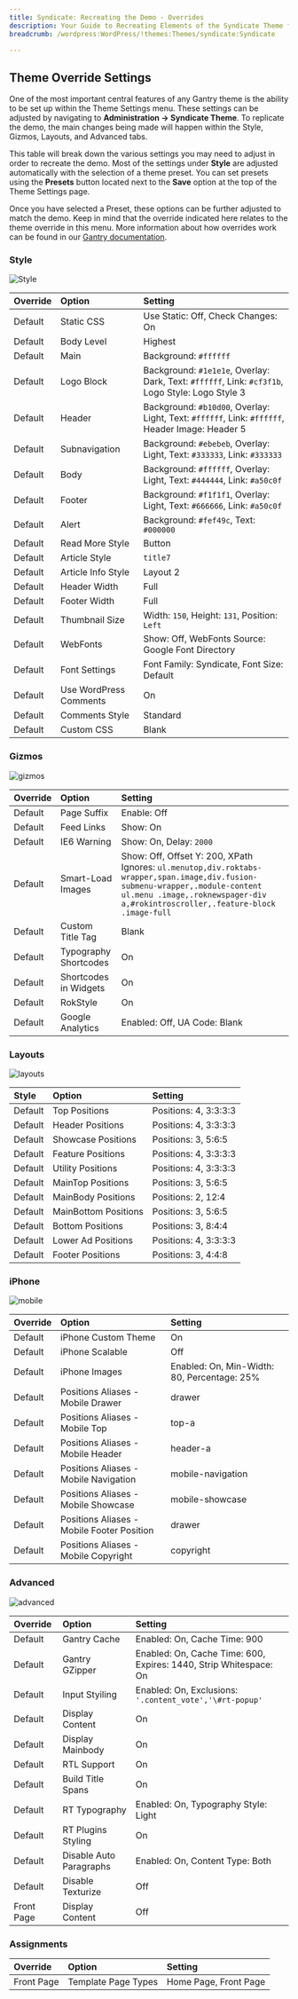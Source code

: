 ```yaml
---
title: Syndicate: Recreating the Demo - Overrides
description: Your Guide to Recreating Elements of the Syndicate Theme for WordPress
breadcrumb: /wordpress:WordPress/!themes:Themes/syndicate:Syndicate

---
```


Theme Override Settings
-----

One of the most important central features of any Gantry theme is the ability to be set up within the Theme Settings menu. These settings can be adjusted by navigating to **Administration -> Syndicate Theme**. To replicate the demo, the main changes being made will happen within the Style, Gizmos, Layouts, and Advanced tabs.

This table will break down the various settings you may need to adjust in order to recreate the demo. Most of the settings under **Style** are adjusted automatically with the selection of a theme preset. You can set presets using the **Presets** button located next to the **Save** option at the top of the Theme Settings page.

Once you have selected a Preset, these options can be further adjusted to match the demo. Keep in mind that the override indicated here relates to the theme override in this menu. More information about how overrides work can be found in our [Gantry documentation][override].

### Style

![Style][style]

| Override | Option                 | Setting                                                                                          |  
| :------- | :--------------------- | :----------------------------------------------------------------------------------------------- |  
| Default  | Static CSS             | Use Static: Off, Check Changes: On                                                               |  
| Default  | Body Level             | Highest                                                                                          |  
| Default  | Main                   | Background: `#ffffff`                                                                            |  
| Default  | Logo Block             | Background: `#1e1e1e`, Overlay: Dark, Text: `#ffffff`, Link: `#cf3f1b`, Logo Style: Logo Style 3 |  
| Default  | Header                 | Background: `#b10d00`, Overlay: Light, Text: `#ffffff`, Link: `#ffffff`, Header Image: Header 5  |  
| Default  | Subnavigation          | Background: `#ebebeb`, Overlay: Light, Text: `#333333`, Link: `#333333`                          |  
| Default  | Body                   | Background: `#ffffff`, Overlay: Light, Text: `#444444`, Link: `#a50c0f`                          |  
| Default  | Footer                 | Background: `#f1f1f1`, Overlay: Light, Text: `#666666`, Link: `#a50c0f`                          |  
| Default  | Alert                  | Background: `#fef49c`, Text: `#000000`                                                           |  
| Default  | Read More Style        | Button                                                                                           |  
| Default  | Article Style          | `title7`                                                                                         |  
| Default  | Article Info Style     | Layout 2                                                                                         |  
| Default  | Header Width           | Full                                                                                             |  
| Default  | Footer Width           | Full                                                                                             |  
| Default  | Thumbnail Size         | Width: `150`, Height: `131`, Position: `Left`                                                    |  
| Default  | WebFonts               | Show: Off, WebFonts Source: Google Font Directory                                                |  
| Default  | Font Settings          | Font Family: Syndicate, Font Size: Default                                                       |  
| Default  | Use WordPress Comments | On                                                                                               |  
| Default  | Comments Style         | Standard                                                                                         |  
| Default  | Custom CSS             | Blank                                                                                            |  

### Gizmos

![gizmos][gizmos]

| Override | Option                | Setting                                                                                                                                                                                                         |  
| :------- | :-------------------- | :-------------------------------------------------------------------------------------------------------------------------------------------------------------------------------------------------------------- |  
| Default  | Page Suffix           | Enable: Off                                                                                                                                                                                                     |  
| Default  | Feed Links            | Show: On                                                                                                                                                                                                        |  
| Default  | IE6 Warning           | Show: On, Delay: `2000`                                                                                                                                                                                         |  
| Default  | Smart-Load Images     | Show: Off, Offset Y: 200, XPath Ignores: `ul.menutop,div.roktabs-wrapper,span.image,div.fusion-submenu-wrapper,.module-content ul.menu .image,.roknewspager-div a,#rokintroscroller,.feature-block .image-full` |  
| Default  | Custom Title Tag      | Blank                                                                                                                                                                                                           |  
| Default  | Typography Shortcodes | On                                                                                                                                                                                                              |  
| Default  | Shortcodes in Widgets | On                                                                                                                                                                                                              |  
| Default  | RokStyle              | On                                                                                                                                                                                                              |  
| Default  | Google Analytics      | Enabled: Off, UA Code: Blank                                                                                                                                                                                    |  

### Layouts

![layouts][layouts]

|  Style  |        Option        |        Setting        |
| :------ | :------------------- | :-------------------- |
| Default | Top Positions        | Positions: 4, 3:3:3:3 |
| Default | Header Positions     | Positions: 4, 3:3:3:3 |
| Default | Showcase Positions   | Positions: 3, 5:6:5   |
| Default | Feature Positions    | Positions: 4, 3:3:3:3 |
| Default | Utility Positions    | Positions: 4, 3:3:3:3 |
| Default | MainTop Positions    | Positions: 3, 5:6:5   |
| Default | MainBody Positions   | Positions: 2, 12:4    |
| Default | MainBottom Positions | Positions: 3, 5:6:5   |
| Default | Bottom Positions     | Positions: 3, 8:4:4   |
| Default | Lower Ad Positions   | Positions: 4, 3:3:3:3 |
| Default | Footer Positions     | Positions: 3, 4:4:8   |

### iPhone

![mobile][mobile]

| Override    | Option                                     | Setting                                     |
| :---------- | :----------                                | :----------                                 |
| Default     | iPhone Custom Theme                        | On                                          |
| Default     | iPhone Scalable                            | Off                                         |
| Default     | iPhone Images                              | Enabled: On, Min-Width: 80, Percentage: 25% |
| Default     | Positions Aliases - Mobile Drawer          | drawer                                      |
| Default     | Positions Aliases - Mobile Top             | top-a                                       |
| Default     | Positions Aliases - Mobile Header          | header-a                                    |
| Default     | Positions Aliases - Mobile Navigation      | mobile-navigation                           |
| Default     | Positions Aliases - Mobile Showcase        | mobile-showcase                             |
| Default     | Positions Aliases - Mobile Footer Position | drawer                                      |
| Default     | Positions Aliases - Mobile Copyright       | copyright                                   |

### Advanced

![advanced][advanced]

| Override   | Option                  | Setting                                                           |  
| :--------- | :---------------------- | :---------------------------------------------------------------- |  
| Default    | Gantry Cache            | Enabled: On, Cache Time: 900                                      |  
| Default    | Gantry GZipper          | Enabled: On, Cache Time: 600, Expires: 1440, Strip Whitespace: On |  
| Default    | Input Styiling          | Enabled: On, Exclusions: `'.content_vote','\#rt-popup'`           |  
| Default    | Display Content         | On                                                                |  
| Default    | Display Mainbody        | On                                                                |  
| Default    | RTL Support             | On                                                                |  
| Default    | Build Title Spans       | On                                                                |  
| Default    | RT Typography           | Enabled: On, Typography Style: Light                              |  
| Default    | RT Plugins Styling      | On                                                                |  
| Default    | Disable Auto Paragraphs | Enabled: On, Content Type: Both                                   |  
| Default    | Disable Texturize       | Off                                                               |  
| Front Page | Display Content         | Off                                                               |  

### Assignments

| Override    | Option              | Setting               |
| :---------- | :----------         | :----------           |
| Front Page  | Template Page Types | Home Page, Front Page |

[override]: http://docs.gantry.org/gantry4/configure
[style]: assets/setstyle.jpeg
[assignments]: assets/setassignments.jpg
[advanced]: assets/setadvanced.jpeg
[mobile]: assets/setmobile.jpeg
[layouts]: assets/setlayouts.jpeg
[gizmos]: assets/setgizmos.jpeg
